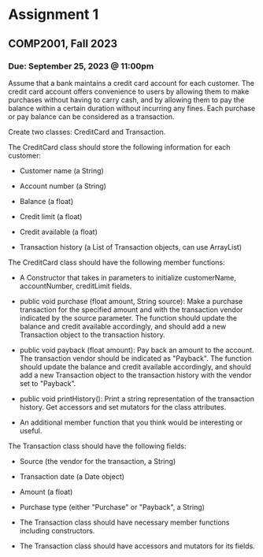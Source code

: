 # Assignment 1

## COMP2001, Fall 2023

### Due: September 25, 2023 @ 11:00pm

Assume that a bank maintains a credit card account for each customer. The credit card account offers convenience to users by allowing them to make purchases without having to carry cash, and by allowing them to pay the balance within a certain duration without incurring any fines. Each purchase or pay balance can be considered as a transaction.

Create two classes: CreditCard and Transaction.

The CreditCard class should store the following information for each customer:

- Customer name (a String)

- Account number (a String)
- Balance (a float)
- Credit limit (a float)
- Credit available (a float)
- Transaction history (a List of Transaction objects, can use ArrayList)

The CreditCard class should have the following member functions:

- A Constructor that takes in parameters to initialize customerName, accountNumber, creditLimit fields.

- public void purchase (float amount, String source): Make a purchase transaction for the specified amount and with the transaction vendor indicated by the source parameter. The function should update the balance and credit available accordingly, and should add a new Transaction object to the transaction history.

- public void payback (float amount): Pay back an amount to the account. The transaction vendor should be indicated as "Payback". The function should update the balance and credit available accordingly, and should add a new Transaction object to the transaction history with the vendor set to "Payback".
  
- public void printHistory(): Print a string representation of the transaction history.
Get accessors and set mutators for the class attributes.

- An additional member function that you think would be interesting or useful.
  
The Transaction class should have the following fields:

- Source (the vendor for the transaction, a String)
  
- Transaction date (a Date object)
- Amount (a float)
- Purchase type (either "Purchase" or "Payback", a String)
- The Transaction class should have necessary member functions including constructors.
- The Transaction class should have accessors and mutators for its fields.
